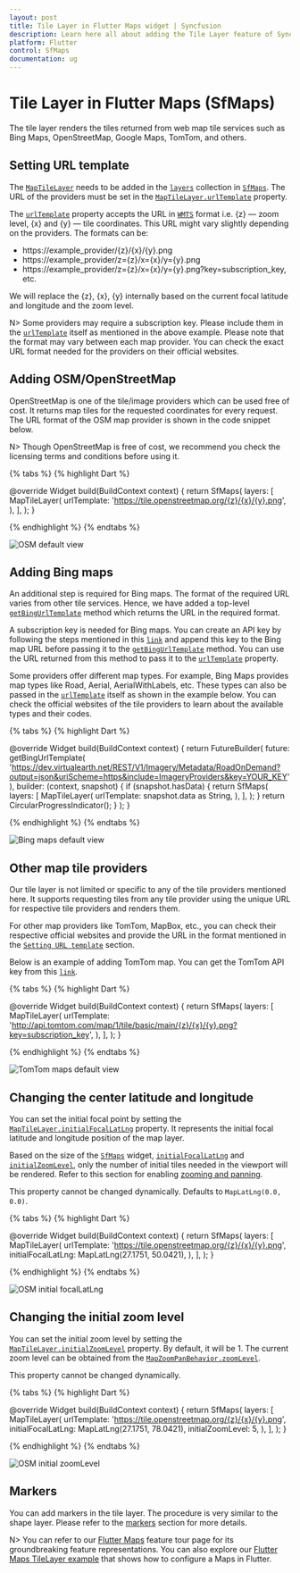 ```yaml
---
layout: post
title: Tile Layer in Flutter Maps widget | Syncfusion
description: Learn here all about adding the Tile Layer feature of Syncfusion Flutter Maps (SfMaps) widget and more.
platform: Flutter
control: SfMaps
documentation: ug
---
```


# Tile Layer in Flutter Maps (SfMaps)

The tile layer renders the tiles returned from web map tile services such as Bing Maps, OpenStreetMap, Google Maps, TomTom, and others.

## Setting URL template

The [`MapTileLayer`](https://pub.dev/documentation/syncfusion_flutter_maps/latest/maps/MapTileLayer-class.html) needs to be added in the [`layers`](https://pub.dev/documentation/syncfusion_flutter_maps/latest/maps/SfMaps/layers.html) collection in [`SfMaps`](https://pub.dev/documentation/syncfusion_flutter_maps/latest/maps/SfMaps-class.html). The URL of the providers must be set in the [`MapTileLayer.urlTemplate`](https://pub.dev/documentation/syncfusion_flutter_maps/latest/maps/MapTileLayer/urlTemplate.html) property.

The [`urlTemplate`](https://pub.dev/documentation/syncfusion_flutter_maps/latest/maps/MapTileLayer/urlTemplate.html) property accepts the URL in [`WMTS`](https://en.wikipedia.org/wiki/Web_Map_Tile_Service) format i.e. {z} — zoom level, {x} and {y} — tile coordinates. This URL might vary slightly depending on the providers. The formats can be:

- https://example_provider/{z}/{x}/{y}.png
- https://example_provider/z={z}/x={x}/y={y}.png
- https://example_provider/z={z}/x={x}/y={y}.png?key=subscription_key, etc.

We will replace the {z}, {x}, {y} internally based on the current focal latitude and longitude and the zoom level.

N> Some providers may require a subscription key. Please include them in the [`urlTemplate`](https://pub.dev/documentation/syncfusion_flutter_maps/latest/maps/MapTileLayer/urlTemplate.html) itself as mentioned in the above example. Please note that the format may vary between each map provider. You can check the exact URL format needed for the providers on their official websites.

## Adding OSM/OpenStreetMap

OpenStreetMap is one of the tile/image providers which can be used free of cost. It returns map tiles for the requested coordinates for every request. The URL format of the OSM map provider is shown in the code snippet below.

N> Though OpenStreetMap is free of cost, we recommend you check the licensing terms and conditions before using it.

{% tabs %}
{% highlight Dart %}

@override
Widget build(BuildContext context) {
    return SfMaps(
        layers: [
            MapTileLayer(
                urlTemplate: 'https://tile.openstreetmap.org/{z}/{x}/{y}.png',
            ),
        ],
    );
}
 
{% endhighlight %}
{% endtabs %}

![OSM default view](images/tile-layer/osm_maps_default.png)

## Adding Bing maps

An additional step is required for Bing maps. The format of the required URL varies from other tile services. Hence, we have added a top-level [`getBingUrlTemplate`](https://pub.dev/documentation/syncfusion_flutter_maps/latest/maps/getBingUrlTemplate.html) method which returns the URL in the required format. 

A subscription key is needed for Bing maps. You can create an API key by following the steps mentioned in this [`link`](https://learn.microsoft.com/en-us/bingmaps/getting-started/bing-maps-dev-center-help/getting-a-bing-maps-key) and append this key to the Bing map URL before passing it to the [`getBingUrlTemplate`](https://pub.dev/documentation/syncfusion_flutter_maps/latest/maps/getBingUrlTemplate.html) method. You can use the URL returned from this method to pass it to the [`urlTemplate`](https://pub.dev/documentation/syncfusion_flutter_maps/latest/maps/MapTileLayer/urlTemplate.html) property.

Some providers offer different map types. For example, Bing Maps provides map types like Road, Aerial, AerialWithLabels, etc. These types can also be passed in the [`urlTemplate`](https://pub.dev/documentation/syncfusion_flutter_maps/latest/maps/MapTileLayer/urlTemplate.html) itself as shown in the example below. You can check the official websites of the tile providers to learn about the available types and their codes.

{% tabs %}
{% highlight Dart %}

@override
Widget build(BuildContext context) {
    return FutureBuilder(
        future: getBingUrlTemplate(
            'https://dev.virtualearth.net/REST/V1/Imagery/Metadata/RoadOnDemand?output=json&uriScheme=https&include=ImageryProviders&key=YOUR_KEY'),
        builder: (context, snapshot) {
            if (snapshot.hasData) {
                return SfMaps(
                    layers: [
                        MapTileLayer(
                            urlTemplate: snapshot.data as String,
                        ),
                    ],
                );
           }
        return CircularProgressIndicator();
        }
    );
}
 
{% endhighlight %}
{% endtabs %}

![Bing maps default view](images/tile-layer/bing_maps_default.png)

## Other map tile providers

Our tile layer is not limited or specific to any of the tile providers mentioned here. It supports requesting tiles from any tile provider using the unique URL for respective tile providers and renders them.

For other map providers like TomTom, MapBox, etc., you can check their respective official websites and provide the URL in the format mentioned in the [`Setting URL template`](https://help.syncfusion.com/flutter/maps/tile-layer#setting-url-template) section.

Below is an example of adding TomTom map. You can get the TomTom API key from this [`link`](https://developer.tomtom.com/map-display-api/documentation/product-information/introduction).

{% tabs %}
{% highlight Dart %}

@override
Widget build(BuildContext context) {
    return SfMaps(
        layers: [
            MapTileLayer(
                urlTemplate: 'http://api.tomtom.com/map/1/tile/basic/main/{z}/{x}/{y}.png?key=subscription_key',
            ),
        ],
    );
}

{% endhighlight %}
{% endtabs %}

![TomTom maps default view](images/tile-layer/tom_tom_default.png)

## Changing the center latitude and longitude

You can set the initial focal point by setting the [`MapTileLayer.initialFocalLatLng`](https://pub.dev/documentation/syncfusion_flutter_maps/latest/maps/MapTileLayer/initialFocalLatLng.html) property. It represents the initial focal latitude and longitude position of the map layer.

Based on the size of the [`SfMaps`](https://pub.dev/documentation/syncfusion_flutter_maps/latest/maps/SfMaps-class.html) widget, [`initialFocalLatLng`](https://pub.dev/documentation/syncfusion_flutter_maps/latest/maps/MapTileLayer/initialFocalLatLng.html) and [`initialZoomLevel`](https://pub.dev/documentation/syncfusion_flutter_maps/latest/maps/MapTileLayer/initialZoomLevel.html), only the number of initial tiles needed in the viewport will be rendered. Refer to this section for enabling [zooming and panning](https://help.syncfusion.com/flutter/maps/zoom-pan).

This property cannot be changed dynamically. Defaults to `MapLatLng(0.0, 0.0)`.

{% tabs %}
{% highlight Dart %}

@override
Widget build(BuildContext context) {
    return SfMaps(
        layers: [
            MapTileLayer(
                urlTemplate: 'https://tile.openstreetmap.org/{z}/{x}/{y}.png',
                initialFocalLatLng: MapLatLng(27.1751, 50.0421),
            ),
        ],
    );
}
 
{% endhighlight %}
{% endtabs %}

![OSM initial focalLatLng](images/tile-layer/osm_initial_focallatlng.png)

## Changing the initial zoom level

You can set the initial zoom level by setting the [`MapTileLayer.initialZoomLevel`](https://pub.dev/documentation/syncfusion_flutter_maps/latest/maps/MapTileLayer/initialZoomLevel.html) property. By default, it will be 1. The current zoom level can be obtained from the [`MapZoomPanBehavior.zoomLevel`](https://pub.dev/documentation/syncfusion_flutter_maps/latest/maps/MapZoomPanBehavior/zoomLevel.html).

This property cannot be changed dynamically.

{% tabs %}
{% highlight Dart %}

@override
Widget build(BuildContext context) {
    return SfMaps(
        layers: [
            MapTileLayer(
                urlTemplate: 'https://tile.openstreetmap.org/{z}/{x}/{y}.png',
                initialFocalLatLng: MapLatLng(27.1751, 78.0421),
                initialZoomLevel: 5,
            ),
        ],
    );
}
 
{% endhighlight %}
{% endtabs %}

![OSM initial zoomLevel](images/tile-layer/osm_initial_zoomlevel.png)

## Markers

You can add markers in the tile layer. The procedure is very similar to the shape layer. Please refer to the [markers](https://help.syncfusion.com/flutter/maps/markers#adding-markers) section for more details.

N> You can refer to our [Flutter Maps](https://www.syncfusion.com/flutter-widgets/flutter-maps) feature tour page for its groundbreaking feature representations. You can also explore our [Flutter Maps TileLayer example](https://flutter.syncfusion.com/#/maps/tile-layer/openstreetmap) that shows how to configure a Maps in Flutter.